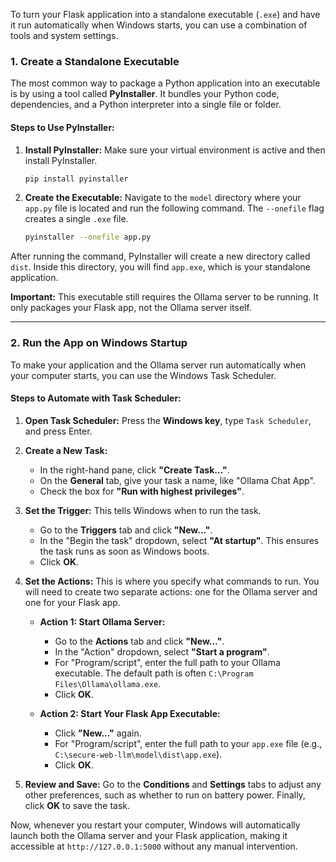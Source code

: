 To turn your Flask application into a standalone executable (`.exe`) and have it run automatically when Windows starts, you can use a combination of tools and system settings.

### 1\. Create a Standalone Executable

The most common way to package a Python application into an executable is by using a tool called **PyInstaller**. It bundles your Python code, dependencies, and a Python interpreter into a single file or folder.

#### Steps to Use PyInstaller:

1.  **Install PyInstaller:** Make sure your virtual environment is active and then install PyInstaller.

    ```bash
    pip install pyinstaller
    ```

2.  **Create the Executable:** Navigate to the `model` directory where your `app.py` file is located and run the following command. The `--onefile` flag creates a single `.exe` file.

    ```bash
    pyinstaller --onefile app.py
    ```

After running the command, PyInstaller will create a new directory called `dist`. Inside this directory, you will find `app.exe`, which is your standalone application.

**Important:** This executable still requires the Ollama server to be running. It only packages your Flask app, not the Ollama server itself.

-----

### 2\. Run the App on Windows Startup

To make your application and the Ollama server run automatically when your computer starts, you can use the Windows Task Scheduler.

#### Steps to Automate with Task Scheduler:

1.  **Open Task Scheduler:** Press the **Windows key**, type `Task Scheduler`, and press Enter.

2.  **Create a New Task:**

      * In the right-hand pane, click **"Create Task..."**.
      * On the **General** tab, give your task a name, like "Ollama Chat App".
      * Check the box for **"Run with highest privileges"**.

3.  **Set the Trigger:** This tells Windows when to run the task.

      * Go to the **Triggers** tab and click **"New..."**.
      * In the "Begin the task" dropdown, select **"At startup"**. This ensures the task runs as soon as Windows boots.
      * Click **OK**.

4.  **Set the Actions:** This is where you specify what commands to run. You will need to create two separate actions: one for the Ollama server and one for your Flask app.

      * **Action 1: Start Ollama Server:**

          * Go to the **Actions** tab and click **"New..."**.
          * In the "Action" dropdown, select **"Start a program"**.
          * For "Program/script", enter the full path to your Ollama executable. The default path is often `C:\Program Files\Ollama\ollama.exe`.
          * Click **OK**.

      * **Action 2: Start Your Flask App Executable:**

          * Click **"New..."** again.
          * For "Program/script", enter the full path to your `app.exe` file (e.g., `C:\secure-web-llm\model\dist\app.exe`).
          * Click **OK**.

5.  **Review and Save:** Go to the **Conditions** and **Settings** tabs to adjust any other preferences, such as whether to run on battery power. Finally, click **OK** to save the task.

Now, whenever you restart your computer, Windows will automatically launch both the Ollama server and your Flask application, making it accessible at `http://127.0.0.1:5000` without any manual intervention.